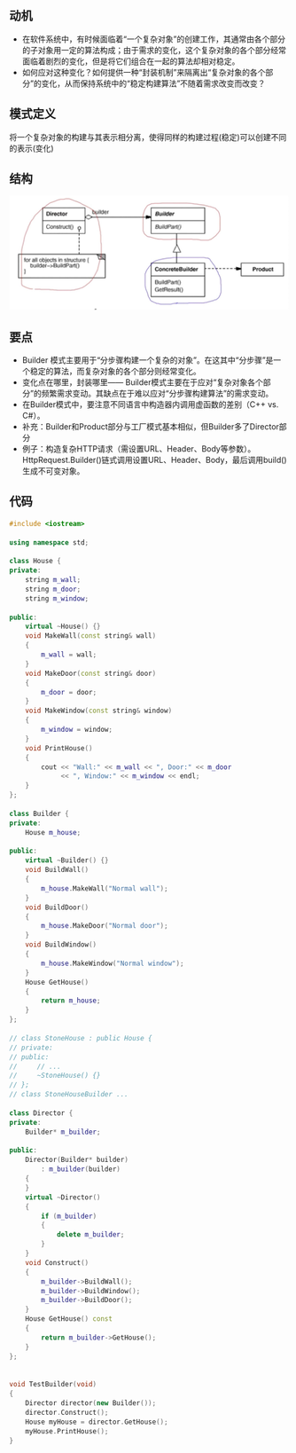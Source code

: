 ## 动机
* 在软件系统中，有时候面临着“一个复杂对象”的创建工作，其通常由各个部分的子对象用一定的算法构成；由于需求的变化，这个复杂对象的各个部分经常面临着剧烈的变化，但是将它们组合在一起的算法却相对稳定。
* 如何应对这种变化？如何提供一种“封装机制”来隔离出“复杂对象的各个部分”的变化，从而保持系统中的“稳定构建算法”不随着需求改变而改变？

## 模式定义
将一个复杂对象的构建与其表示相分离，使得同样的构建过程(稳定)可以创建不同的表示(变化)

## 结构

![在这里插入图片描述](./pics/%E6%9E%84%E5%BB%BA%E5%99%A8.jpeg)

## 要点
* Builder 模式主要用于“分步骤构建一个复杂的对象”。在这其中“分步骤”是一个稳定的算法，而复杂对象的各个部分则经常变化。
* 变化点在哪里，封装哪里—— Builder模式主要在于应对“复杂对象各个部分”的频繁需求变动。其缺点在于难以应对“分步骤构建算法”的需求变动。
* 在Builder模式中，要注意不同语言中构造器内调用虚函数的差别（C++ vs. C#）。
* 补充：Builder和Product部分与工厂模式基本相似，但Builder多了Director部分
* 例子：构造复杂HTTP请求（需设置URL、Header、Body等参数）。HttpRequest.Builder()链式调用设置URL、Header、Body，最后调用build()生成不可变对象。

## 代码

```cpp
#include <iostream>

using namespace std;

class House {
private:
    string m_wall;
    string m_door;
    string m_window;

public:
    virtual ~House() {}
    void MakeWall(const string& wall)
    {
        m_wall = wall;
    }
    void MakeDoor(const string& door)
    {
        m_door = door;
    }
    void MakeWindow(const string& window)
    {
        m_window = window;
    }
    void PrintHouse()
    {
        cout << "Wall:" << m_wall << ", Door:" << m_door
             << ", Window:" << m_window << endl;
    }
};

class Builder {
private:
    House m_house;

public:
    virtual ~Builder() {}
    void BuildWall()
    {
        m_house.MakeWall("Normal wall");
    }
    void BuildDoor()
    {
        m_house.MakeDoor("Normal door");
    }
    void BuildWindow()
    {
        m_house.MakeWindow("Normal window");
    }
    House GetHouse()
    {
        return m_house;
    }
};

// class StoneHouse : public House {
// private:
// public:
//     // ...
//     ~StoneHouse() {}
// };
// class StoneHouseBuilder ...

class Director {
private:
    Builder* m_builder;

public:
    Director(Builder* builder)
        : m_builder(builder)
    {
    }
    virtual ~Director()
    {
        if (m_builder)
        {
            delete m_builder;
        }
    }
    void Construct()
    {
        m_builder->BuildWall();
        m_builder->BuildWindow();
        m_builder->BuildDoor();
    }
    House GetHouse() const
    {
        return m_builder->GetHouse();
    }
};


void TestBuilder(void)
{
    Director director(new Builder());
    director.Construct();
    House myHouse = director.GetHouse();
    myHouse.PrintHouse();
}
```